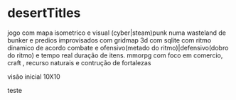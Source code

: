# desertTitles
jogo  com mapa isometrico e visual (cyber|steam)punk numa wasteland de bunker e predios improvisados
com gridmap 3d com sqlite com ritmo dinamico de acordo combate e ofensivo(metado do ritmo)|defensivo(dobro do ritmo) e 
tempo real duração de itens.
mmorpg com foco em comercio, craft , recurso naturais e contrução de fortalezas

visão  inicial 10X10

teste

